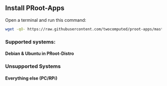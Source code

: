 ## Install PRoot-Apps
Open a terminal and run this command:
```bash
wget -qO- https://raw.githubusercontent.com/twocomputed/proot-apps/master/install | bash
```

### Supported systems:
#### Debian & Ubuntu in PRoot-Distro
### Unsupported Systems
#### Everything else (PC/RPi)
